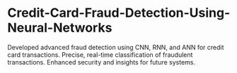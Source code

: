 # Credit-Card-Fraud-Detection-Using-Neural-Networks
Developed advanced fraud detection using CNN, RNN, and ANN for credit card transactions. Precise, real-time classification of fraudulent transactions. Enhanced security and insights for future systems.

